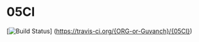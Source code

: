 # 05CI
[![Build Status](https://travis-ci.org/{ORG-or-Guvanch}/{REPO-NAME}.png?branch=master)]
(https://travis-ci.org/{ORG-or-Guvanch}/{05CI})